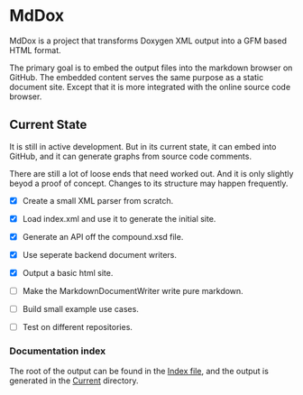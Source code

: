 # MdDox

MdDox is a project that transforms Doxygen XML output into a GFM based 
HTML format. 


The primary goal is to embed the output files into the markdown browser on GitHub. 
The embedded content serves the same purpose as a static document site. 
Except that it is more integrated with the online source code browser. 


## Current State

It is still in active development. But in its current state, it can embed into GitHub,
and it can generate graphs from source code comments.

There are still a lot of loose ends that need worked out. And it is only slightly beyod
a proof of concept. Changes to its structure may happen frequently.



- [x] Create a small XML parser from scratch. 
- [x] Load index.xml and use it to generate the initial site. 
- [x] Generate an API off the compound.xsd file.
- [x] Use seperate backend document writers.
- [X] Output a basic html site.
- [ ] Make the MarkdownDocumentWriter write pure markdown.
- [ ] Build small example use cases.
- [ ] Test on different repositories. 


### Documentation index

The root of the output can be found in the [Index file](Current/markdown/index.md#mddox), and the output is generated in the [Current](Current/) directory.
